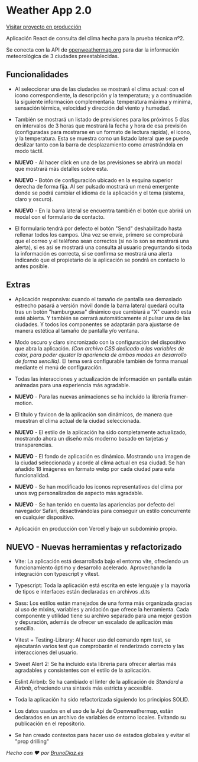 # Weather App 2.0

[Visitar proyecto en producción](https://weatherapp2.brunodiaz.es)

Aplicación React de consulta del clima hecha para la prueba técnica nº2.

Se conecta con la API de [openweathermap.org](https://openweathermap.org) para dar la información meteorológica de 3 ciudades preestablecidas.

## Funcionalidades

* Al seleccionar una de las ciudades se mostrará el clima actual: con el icono correspondiente, la descripción y la temperatura; y a continuación la siguiente información complementaria: temperatura máxima y mínima, sensación térmica, velocidad y dirección del viento y humedad.

* También se mostrará un listado de previsiones para los próximos 5 días en intervalos de 3 horas que mostrará la fecha y hora de esa previsión (configuradas para mostrarse en un formato de lectura rápida), el icono, y la temperatura. Esta se muestra como un listado lateral que se puede deslizar tanto con la barra de desplazamiento como arrastrándola en modo táctil.

* **NUEVO** - Al hacer click en una de las previsiones se abrirá un modal que mostrará más detalles sobre esta.

* **NUEVO** - Botón de configuración ubicado en la esquina superior derecha de forma fija. Al ser pulsado mostrará un menú emergente donde se podrá cambiar el idioma de la aplicación y el tema (sistema, claro y oscuro).


* **NUEVO** - En la barra lateral se encuentra también el botón que abrirá un modal con el formulario de contacto.

* El formulario tendrá por defecto el botón "Send" deshabilitado hasta rellenar todos los campos. Una vez se envíe, primero se comprobará que el correo y el teléfono sean correctos (si no lo son se mostrará una alerta), si es así se mostrará una consulta al usuario preguntando si toda la información es correcta, si se confirma se mostrará una alerta indicando que el propietario de la aplicación se pondrá en contacto lo antes posible.

## Extras

* Aplicación responsiva: cuando el tamaño de pantalla sea demasiado estrecho pasará a versión móvil donde la barra lateral quedará oculta tras un botón "hamburguesa" dinámico que cambiará a "X" cuando esta esté abierta. Y también se cerrará automáticamente al pulsar una de las ciudades. Y todos los componentes se adaptarán para ajustarse de manera estética al tamaño de pantalla y/o ventana.

* Modo oscuro y claro sincronizado con la configuración del dispositivo que abra la aplicación. *(Con archivo CSS dedicado a las variables de color, para poder ajustar la apariencia de ambos modos en desarrollo de forma sencilla)*. El tema será configurable también de forma manual mediante el menú de configuración.

* Todas las interacciones y actualización de información en pantalla están animadas para una experiencia más agradable. 

* **NUEVO** - Para las nuevas animaciones se ha incluido la librería framer-motion.

* El título y favicon de la aplicación son dinámicos, de manera que muestran el clima actual de la ciudad seleccionada.

* **NUEVO** - El estilo de la aplicación ha sido completamente actualizado, mostrando ahora un diseño más moderno basado en tarjetas y transparencias.

* **NUEVO** - El fondo de aplicación es dinámico. Mostrando una imagen de la ciudad seleccionada y acorde al clima actual en esa ciudad. Se han añadido 18 imágenes en formato webp por cada ciudad para esta funcionalidad.

* **NUEVO** - Se han modificado los iconos representativos del clima por unos svg personalizados de aspecto más agradable.

* **NUEVO** - Se han tenido en cuenta las apariencias por defecto del navegador Safari, desactivándolas para conseguir un estilo concurrente en cualquier dispositivo.

* Aplicación en producción con Vercel y bajo un subdominio propio.

## **NUEVO** - Nuevas herramientas y refactorizado

* Vite: La aplicación está desarrollada bajo el entorno vite, ofreciendo un funcionamiento óptimo y desarrollo acelerado. Aprovechando la integración con typescript y vitest.

* Typescript: Toda la aplicación está escrita en este lenguaje y la mayoría de tipos e interfaces están declaradas en archivos .d.ts

* Sass: Los estilos están manejados de una forma más organizada gracias al uso de mixins, variables y anidación que ofrece la herramienta. Cada componente y utilidad tiene su archivo separado para una mejor gestión y depuración, además de ofrecer un escalado de aplicación más sencilla.

* Vitest + Testing-Library: Al hacer uso del comando npm test, se ejecutarán varios test que comprobarán el renderizado correcto y las interacciones del usuario.

* Sweet Alert 2: Se ha incluido esta librería para ofrecer alertas más agradables y consistentes con el estilo de la aplicación.

* Eslint Airbnb: Se ha cambiado el linter de la aplicación de *Standard* a *Airbnb*, ofreciendo una sintaxis más estricta y accesible.

* Toda la aplicación ha sido refactorizada siguiendo los principios SOLID.

* Los datos usados en el uso de la Api de Openweathermap, están declarados en un archivo de variables de entorno locales. Evitando su publicación en el repositorio.

* Se han creado contextos para hacer uso de estados globales y evitar el "prop drilling"

*Hecho con ♥ por [BrunoDiaz.es](https://www.brunodiaz.es)*
